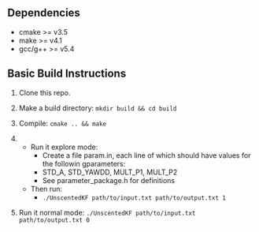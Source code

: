 ## Dependencies

* cmake >= v3.5
* make >= v4.1
* gcc/g++ >= v5.4

## Basic Build Instructions

1. Clone this repo.
2. Make a build directory: `mkdir build && cd build`
3. Compile: `cmake .. && make`
4. * Run it explore mode:
        * Create a file param.in, each line of which should have values for the followin gparameters:
        * STD_A, STD_YAWDD,  MULT_P1,  MULT_P2
        * See parameter_package.h for definitions
   * Then run:
        * `./UnscentedKF path/to/input.txt path/to/output.txt 1`

5. Run it normal mode: `./UnscentedKF path/to/input.txt path/to/output.txt 0`
